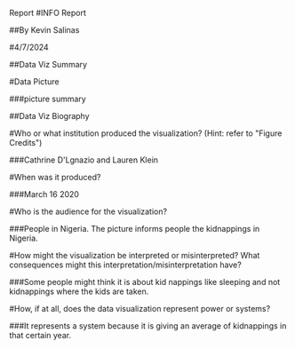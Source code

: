 Report
#INFO Report

##By Kevin Salinas

#4/7/2024

##Data Viz Summary

#Data Picture

###picture summary

##Data Viz Biography

#Who or what institution produced the visualization? (Hint: refer to "Figure Credits")

###Cathrine D'Lgnazio and Lauren Klein

#When was it produced?
  
###March 16 2020
  
#Who is the audience for the visualization?
  
###People in Nigeria. The picture informs people the kidnappings in Nigeria.
  
#How might the visualization be interpreted or misinterpreted? What consequences might this interpretation/misinterpretation have?
  
###Some people might think it is about kid nappings like sleeping and not kidnappings where the kids are taken.
  
#How, if at all, does the data visualization represent power or systems?
  
###It represents a system because it is giving an average of kidnappings in that certain year.
